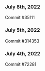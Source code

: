 ### July 8th, 2022

Commit #35111

### July 5th, 2022

Commit #314353


### July 4th, 2022

Commit #72281
